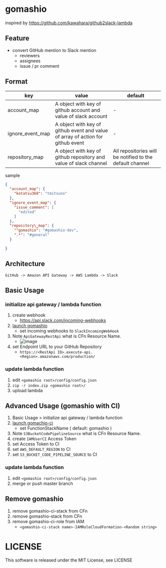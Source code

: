 # gomashio

inspired by https://github.com/kawahara/github2slack-lambda

## Feature
* convert GitHub mention to Slack mention
    * reviewers
    * assignees
    * issue / pr comment

## Format

| key | value | default |
| --- | --- | --- |
| account\_map | A object with key of github account  and value of slack account | - |
| ignore\_event\_map | A object with key of github event and value of array of action for github event| - |
| repository\_map | A object with key of github repository and value of slack channel| All repositories will be notified to the default channel |

sample

```json
{
  "account_map": {
    "kotatsu360": "tmitsuno"
  },
  "ignore_event_map": {
    "issue_comment": [
      "edited"
    ]
  },
  "repository\_map": {
    "^gomashio": "#gomashio-dev",
    ".*": "#general"
  }

}
```

## Architecture
```
GitHub -> Amazon API Gateway -> AWS Lambda -> Slack
```

## Basic Usage
### initialize api gateway / lambda function
1. create webhook
    * https://api.slack.com/incoming-webhooks
1. <a href="https://console.aws.amazon.com/cloudformation/home?region=us-east-1#/stacks/new?stackName=gomashio&templateURL=https://raw.githubusercontent.com/kotatsu360/gomashio/master/cfn/gomashio.yml">launch gomashio</a>
    * set incoming webhooks to `SlackIncomingWebHook`
1. Note `ApiGatewayRestApi` what is CFn Resource Name.
    * ![image](https://user-images.githubusercontent.com/10104981/35285111-de96af1a-009f-11e8-95a9-1f065f89b9a3.png)
1. set Endpoint URL to your GitHub Repository
    * `https://<RestApi ID>.execute-api.<Region>.amazonaws.com/production/`

### update lambda function
1. edit `<gomashio root>/config/config.json`
1. `zip -r index.zip <gomashio root>/`
2. upload lambda

## Advanced Usage (gomashio with CI)
1. Basic Usage > initialize api gateway / lambda function
2. <a href="https://console.aws.amazon.com/cloudformation/home?region=us-east-1#/stacks/new?stackName=gomashio&templateURL=https://raw.githubusercontent.com/kotatsu360/gomashio/master/cfn/ci.yml">launch gomachio-ci</a>
    * set FunctionStackName ( default: gomashio )
3. Note `S3BucketCodePipelineSource` what is CFn Resource Name.
4. create `IAMUserCI` Access Token
4. set Access Token to CI
4. set `AWS_DEFAULT_REGION` to CI
5. set `S3_BUCKET_CODE_PIPELINE_SOURCE` to CI

### update lambda function
1. edit `<gomashio root>/config/config.json`
1. merge or push master branch

## Remove gomashio
1. remove gomashio-ci-stack from CFn
1. remove gomashio-stack from CFn
1. remove gomashio-ci-role from IAM
   * `<gomashio-ci-stack name>-IAMRoleCloudFormation-<Random string>`

# LICENSE
This software is released under the MIT License, see LICENSE

